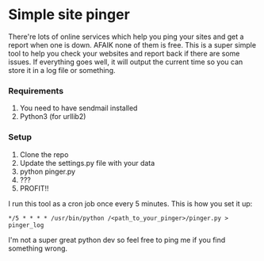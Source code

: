 Simple site pinger
===

There're lots of online services which help you ping your sites and get a report when one is down. AFAIK none of them is free. This is a super simple tool to help you check your websites and report back if there are some issues. If everything goes well, it will output the current time so you can store it in a log file or something.

### Requirements

1. You need to have sendmail installed
2. Python3 (for urllib2)

### Setup

1. Clone the repo
2. Update the settings.py file with your data
3. python pinger.py
4. ???
5. PROFIT!!

I run this tool as a cron job once every 5 minutes. This is how you set it up:

	*/5 * * * * /usr/bin/python /<path_to_your_pinger>/pinger.py > pinger_log

I'm not a super great python dev so feel free to ping me if you find something wrong.
